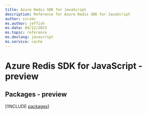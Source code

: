 ```yaml
---
title: Azure Redis SDK for JavaScript
description: Reference for Azure Redis SDK for JavaScript
author: xirzec
ms.author: jeffish
ms.data: 04/12/2023
ms.topic: reference
ms.devlang: javascript
ms.service: cache
---
```

# Azure Redis SDK for JavaScript - preview
## Packages - preview
[!INCLUDE [packages](redis-index.md)]